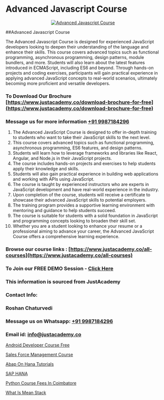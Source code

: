 # Advanced Javascript Course

<p align="center">
  <a href="https://justacademy.co/course-detail/javascript-training">
    <img src="https://justacademy.co/storage2/course_image/1676636853_course_image.webp" alt="Advanced Javascript Course">
  </a>
</p>
##Advanced Javascript Course

The Advanced Javascript Course is designed for experienced JavaScript developers looking to deepen their understanding of the language and enhance their skills. This course covers advanced topics such as functional programming, asynchronous programming, design patterns, module bundlers, and more. Students will also learn about the latest features introduced in ECMAScript, including ES6 and beyond. Through hands-on projects and coding exercises, participants will gain practical experience in applying advanced JavaScript concepts to real-world scenarios, ultimately becoming more proficient and versatile developers.
### To Download Our Brochure [https://www.justacademy.co/download-brochure-for-free](https://www.justacademy.co/download-brochure-for-free)
### Message us for more information [+91 9987184296](https://api.whatsapp.com/send?phone=919987184296)
1) The Advanced JavaScript Course is designed to offer in-depth training to students who want to take their JavaScript skills to the next level.
2) This course covers advanced topics such as functional programming, asynchronous programming, ES6 features, and design patterns.
3) Students will learn how to leverage frameworks and libraries like React, Angular, and Node.js in their JavaScript projects.
4) The course includes hands-on projects and exercises to help students apply their knowledge and skills.
5) Students will also gain practical experience in building web applications and working with APIs using JavaScript.
6) The course is taught by experienced instructors who are experts in JavaScript development and have real-world experience in the industry.
7) Upon completion of the course, students will receive a certificate to showcase their advanced JavaScript skills to potential employers.
8) The training program provides a supportive learning environment with mentoring and guidance to help students succeed.
9) The course is suitable for students with a solid foundation in JavaScript and programming concepts looking to broaden their skill set.
10) Whether you are a student looking to enhance your resume or a professional aiming to advance your career, the Advanced JavaScript Course offers a comprehensive learning experience.

### Browse our course links : [https://www.justacademy.co/all-courses](https://www.justacademy.co/all-courses) 
### To Join our FREE DEMO Session - [Click Here](https://www.justacademy.co/register-for-course-demo)


### This information is sourced from JustAcademy
### Contact Info:
### Roshan Chaturvedi
### Message us on Whatsapp: [+91 9987184296](https://api.whatsapp.com/send?phone=919987184296)
### Email id: [info@justacademy.co](mailto:info@justacademy.co)
                
[Android Developer Course Free](https://www.linkedin.com/pulse/android-developer-course-free-justacademy-kolkata-ovxrc/)

[Sales Force Management Course](https://www.linkedin.com/pulse/sales-force-management-course-justacademy-kolkata-u8fpe?trackingId=uFosWLSNbBDxgLbvhOt64A%3D%3D&lipi=urn%3Ali%3Apage%3Ad_flagship3_company_admin%3Bul7GTKO7ThmTI9oLPnZkzg%3D%3D)

[Abap On Hana Tutorials](https://medium.com/@AkashSingh2052/abap-on-hana-tutorials-1aa83b7bf0ae)

[SAP HANA](https://medium.com/@negishivu99/sap-hana-e836d44e24ef)

[Python Course Fees In Coimbatore](https://justacademyin.github.io/justacademy/python-course-fees-in-coimbatore)

[What Is Mean Stack](https://justacademyin.github.io/justacademy/what-is-mean-stack)

